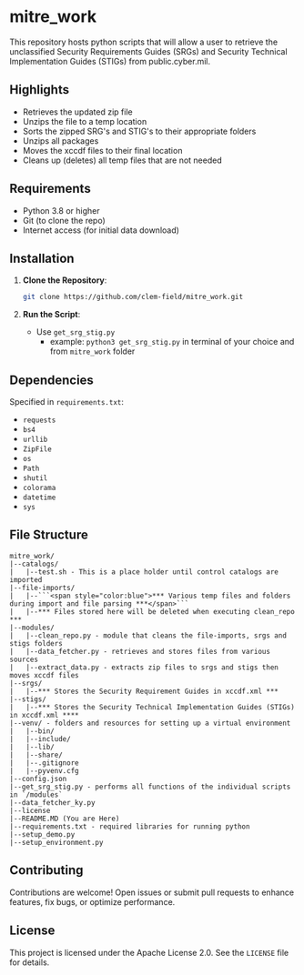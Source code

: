 # mitre_work
This repository hosts python scripts that will allow a user to retrieve the unclassified Security Requirements Guides (SRGs) and Security Technical Implementation Guides (STIGs) from public.cyber.mil.

## Highlights
- Retrieves the updated zip file
- Unzips the file to a temp location
- Sorts the zipped SRG's and STIG's to their appropriate folders
- Unzips all packages
- Moves the xccdf files to their final location
- Cleans up (deletes) all temp files that are not needed

## Requirements
- Python 3.8 or higher
- Git (to clone the repo)
- Internet access (for initial data download)

## Installation
1. **Clone the Repository**:
   ```bash
   git clone https://github.com/clem-field/mitre_work.git
   ```

2. **Run the Script**:
   - Use `get_srg_stig.py`
        - example: `python3 get_srg_stig.py` in terminal of your choice and from `mitre_work` folder

## Dependencies
Specified in `requirements.txt`:
- `requests`
- `bs4`
- `urllib`
- `ZipFile`
- `os`
- `Path`
- `shutil`
- `colorama`
- `datetime`
- `sys`


## File Structure
```
mitre_work/
|--catalogs/
|   |--test.sh - This is a place holder until control catalogs are imported
|--file-imports/
|   |--```<span style="color:blue">*** Various temp files and folders during import and file parsing ***</span>```
|   |--*** Files stored here will be deleted when executing clean_repo   ***
|--modules/
|   |--clean_repo.py - module that cleans the file-imports, srgs and stigs folders
|   |--data_fetcher.py - retrieves and stores files from various sources
|   |--extract_data.py - extracts zip files to srgs and stigs then moves xccdf files
|--srgs/
|   |--*** Stores the Security Requirement Guides in xccdf.xml ***
|--stigs/
|   |--*** Stores the Security Technical Implementation Guides (STIGs) in xccdf.xml ****
|--venv/ - folders and resources for setting up a virtual environment
|   |--bin/
|   |--include/
|   |--lib/
|   |--share/
|   |--.gitignore
|   |--pyvenv.cfg
|--config.json
|--get_srg_stig.py - performs all functions of the individual scripts in `/modules`
|--data_fetcher_ky.py
|--license
|--README.MD (You are Here)
|--requirements.txt - required libraries for running python
|--setup_demo.py
|--setup_environment.py
```
## Contributing
Contributions are welcome! Open issues or submit pull requests to enhance features, fix bugs, or optimize performance.

## License
This project is licensed under the Apache License 2.0. See the `LICENSE` file for details.

